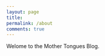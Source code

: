 ```yaml
---
layout: page
title: 
permalink: /about
comments: true
---
```


<div class="row justify-content-between">
<div class="col-md-8 pr-5">

<p>Welome to the Mother Tongues Blog.</p>

</div>
</div>
